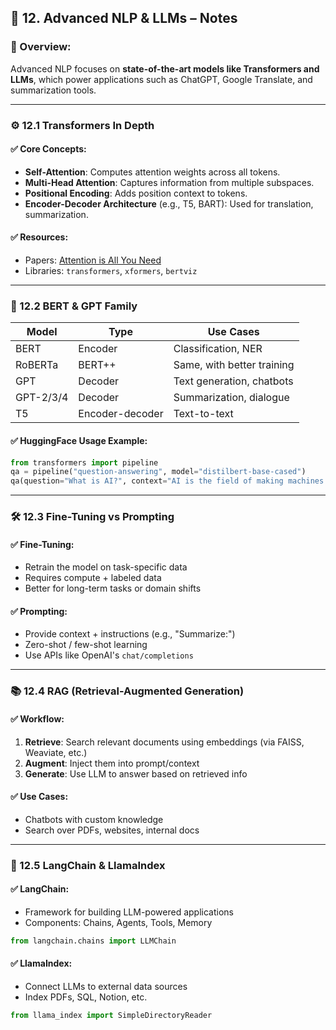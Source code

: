 

## 🧠 12. Advanced NLP & LLMs – Notes

### 📌 Overview:

Advanced NLP focuses on **state-of-the-art models like Transformers and LLMs**, which power applications such as ChatGPT, Google Translate, and summarization tools.

---

### ⚙️ 12.1 Transformers In Depth

#### ✅ Core Concepts:

* **Self-Attention**: Computes attention weights across all tokens.
* **Multi-Head Attention**: Captures information from multiple subspaces.
* **Positional Encoding**: Adds position context to tokens.
* **Encoder-Decoder Architecture** (e.g., T5, BART): Used for translation, summarization.

#### ✅ Resources:

* Papers: [Attention is All You Need](https://arxiv.org/abs/1706.03762)
* Libraries: `transformers`, `xformers`, `bertviz`

---

### 🧠 12.2 BERT & GPT Family

| Model     | Type            | Use Cases                  |
| --------- | --------------- | -------------------------- |
| BERT      | Encoder         | Classification, NER        |
| RoBERTa   | BERT++          | Same, with better training |
| GPT       | Decoder         | Text generation, chatbots  |
| GPT-2/3/4 | Decoder         | Summarization, dialogue    |
| T5        | Encoder-decoder | Text-to-text               |

#### ✅ HuggingFace Usage Example:

```python
from transformers import pipeline
qa = pipeline("question-answering", model="distilbert-base-cased")
qa(question="What is AI?", context="AI is the field of making machines intelligent.")
```

---

### 🛠️ 12.3 Fine-Tuning vs Prompting

#### ✅ Fine-Tuning:

* Retrain the model on task-specific data
* Requires compute + labeled data
* Better for long-term tasks or domain shifts

#### ✅ Prompting:

* Provide context + instructions (e.g., "Summarize:")
* Zero-shot / few-shot learning
* Use APIs like OpenAI's `chat/completions`

---

### 📚 12.4 RAG (Retrieval-Augmented Generation)

#### ✅ Workflow:

1. **Retrieve**: Search relevant documents using embeddings (via FAISS, Weaviate, etc.)
2. **Augment**: Inject them into prompt/context
3. **Generate**: Use LLM to answer based on retrieved info

#### ✅ Use Cases:

* Chatbots with custom knowledge
* Search over PDFs, websites, internal docs

---

### 🔗 12.5 LangChain & LlamaIndex

#### ✅ LangChain:

* Framework for building LLM-powered applications
* Components: Chains, Agents, Tools, Memory

```python
from langchain.chains import LLMChain
```

#### ✅ LlamaIndex:

* Connect LLMs to external data sources
* Index PDFs, SQL, Notion, etc.

```python
from llama_index import SimpleDirectoryReader
```

